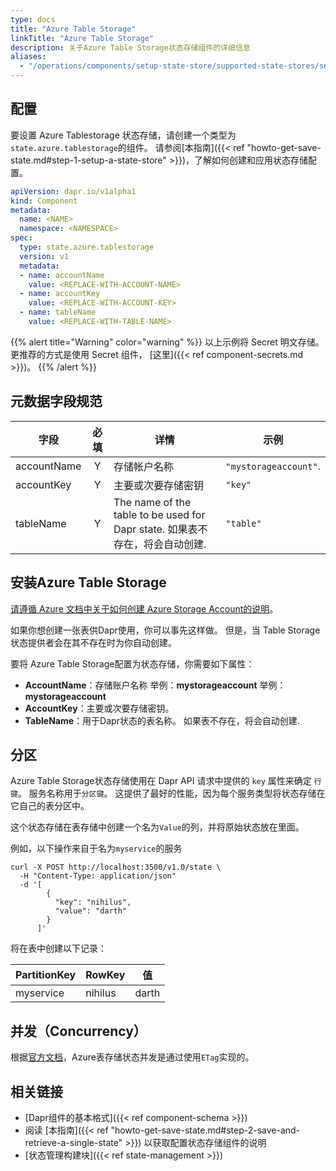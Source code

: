 ```yaml
---
type: docs
title: "Azure Table Storage"
linkTitle: "Azure Table Storage"
description: 关于Azure Table Storage状态存储组件的详细信息
aliases:
  - "/operations/components/setup-state-store/supported-state-stores/setup-azure-tablestorage/"
---
```


## 配置

要设置 Azure Tablestorage 状态存储，请创建一个类型为`state.azure.tablestorage`的组件。 请参阅[本指南]({{< ref "howto-get-save-state.md#step-1-setup-a-state-store" >}})，了解如何创建和应用状态存储配置。

```yaml
apiVersion: dapr.io/v1alpha1
kind: Component
metadata:
  name: <NAME>
  namespace: <NAMESPACE>
spec:
  type: state.azure.tablestorage
  version: v1
  metadata:
  - name: accountName
    value: <REPLACE-WITH-ACCOUNT-NAME>
  - name: accountKey
    value: <REPLACE-WITH-ACCOUNT-KEY>
  - name: tableName
    value: <REPLACE-WITH-TABLE-NAME>
```

{{% alert title="Warning" color="warning" %}}
以上示例将 Secret 明文存储。 更推荐的方式是使用 Secret 组件， [这里]({{< ref component-secrets.md >}})。
{{% /alert %}}

## 元数据字段规范

| 字段          | 必填 | 详情                                                              | 示例                    |
| ----------- |:--:| --------------------------------------------------------------- | --------------------- |
| accountName | Y  | 存储帐户名称                                                          | `"mystorageaccount"`. |
| accountKey  | Y  | 主要或次要存储密钥                                                       | `"key"`               |
| tableName   | Y  | The name of the table to be used for Dapr state. 如果表不存在，将会自动创建. | `"table"`             |

## 安装Azure Table Storage

[请遵循 Azure 文档中关于如何创建 Azure Storage Account的说明](https://docs.microsoft.com/en-us/azure/storage/common/storage-account-create?tabs=azure-portal)。

如果你想创建一张表供Dapr使用，你可以事先这样做。 但是，当 Table Storage状态提供者会在其不存在时为你自动创建。

要将 Azure Table Storage配置为状态存储，你需要如下属性：
- **AccountName**：存储账户名称 举例：**mystorageaccount** 举例：**mystorageaccount**
- **AccountKey**：主要或次要存储密钥。
- **TableName**：用于Dapr状态的表名称。 如果表不存在，将会自动创建.

## 分区

Azure Table Storage状态存储使用在 Dapr API 请求中提供的 `key` 属性来确定 `行键`。 服务名称用于`分区键`。 这提供了最好的性能，因为每个服务类型将状态存储在它自己的表分区中。

这个状态存储在表存储中创建一个名为`Value`的列，并将原始状态放在里面。

例如，以下操作来自于名为`myservice`的服务

```shell
curl -X POST http://localhost:3500/v1.0/state \
  -H "Content-Type: application/json"
  -d '[
        {
          "key": "nihilus",
          "value": "darth"
        }
      ]'
```

将在表中创建以下记录：

| PartitionKey | RowKey  | 值     |
| ------------ | ------- | ----- |
| myservice    | nihilus | darth |

## 并发（Concurrency）

根据[官方文档](https://docs.microsoft.com/en-us/azure/storage/common/storage-concurrency#managing-concurrency-in-table-storage)，Azure表存储状态并发是通过使用`ETag`实现的。


## 相关链接
- [Dapr组件的基本格式]({{< ref component-schema >}})
- 阅读 [本指南]({{< ref "howto-get-save-state.md#step-2-save-and-retrieve-a-single-state" >}}) 以获取配置状态存储组件的说明
- [状态管理构建块]({{< ref state-management >}})
